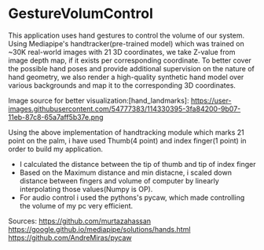 # GestureVolumControl

This application uses hand gestures to control the volume of our system.
Using Mediapipe's handtracker(pre-trained model) which was trained on ~30K real-world images with 21 3D coordinates, we take Z-value from image depth map, if it exists per corresponding coordinate. To better cover the possible hand poses and provide additional supervision on the nature of hand geometry, we also render a high-quality synthetic hand model over various backgrounds and map it to the corresponding 3D coordinates.

Image source for better visualization:[hand_landmarks]: https://user-images.githubusercontent.com/54777383/114330395-3fa84200-9b07-11eb-87c8-65a7aff5b37e.png

Using the above implementation of handtracking module which marks 21 point on the palm, i have used Thumb(4 point) and index finger(1 point) in order to build my application.
- I calculated the distance between the tip of thumb and tip of index finger
- Based on the Maximum distance and min distacne, i scaled down distance between fingers and volume of computer by linearly interpolating those values(Numpy is OP).
- For audio control i used the pythons's pycaw, which made controlling the volume of my pc very efficient. 

Sources:
https://github.com/murtazahassan
https://google.github.io/mediapipe/solutions/hands.html
https://github.com/AndreMiras/pycaw


